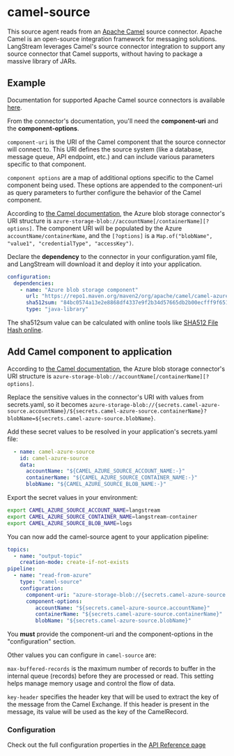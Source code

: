 # camel-source

This source agent reads from an [Apache Camel](https://camel.apache.org) source connector.
Apache Camel is an open-source integration framework for messaging solutions.
LangStream leverages Camel's source connector integration to support any source connector that Camel supports, without having to package a massive library of JARs.

## Example

Documentation for supported Apache Camel source connectors is available [here](https://camel.apache.org/components/4.0.x/).

From the connector's documentation, you'll need the **component-uri** and the **component-options**.

`component-uri` is the URI of the Camel component that the source connector will connect to. This URI defines the source system (like a database, message queue, API endpoint, etc.) and can include various parameters specific to that component.

`component options` are a map of additional options specific to the Camel component being used. These options are appended to the component-uri as query parameters to further configure the behavior of the Camel component.

According to [the Camel documentation](https://camel.apache.org/components/4.0.x/azure-storage-blob-component.html), the Azure blob storage connector's URI structure is `azure-storage-blob://accountName[/containerName][?options]`. The component URI will be populated by the Azure `accountName/containerName`, and the `[?options]` is a `Map.of("blobName", "value1", "credentialType", "accessKey")`.

Declare the **dependency** to the connector in your configuration.yaml file, and LangStream will download it and deploy it into your application.
```yaml
configuration:
  dependencies:
    - name: "Azure blob storage component"
      url: "https://repo1.maven.org/maven2/org/apache/camel/camel-azure-storage-blob/4.1.0/"
      sha512sum: "84bc0574a13e2e8868df4337e9f2b34d57665db2b00ecfff9f651100e6c4e2b5c6c8335e793b292f32ca1c234f87ec9e586f8c06ec15373a880d4a4e75d42c1e"
      type: "java-library"
```

The sha512sum value can be calculated with online tools like [SHA512 File Hash online](https://emn178.github.io/online-tools/sha512_file_hash.html).

## Add Camel component to application
According to [the Camel documentation](https://camel.apache.org/components/4.0.x/azure-storage-blob-component.html), the Azure blob storage connector's URI structure is `azure-storage-blob://accountName[/containerName][?options]`.

Replace the sensitive values in the connector's URI with values from secrets.yaml, so it becomes `azure-storage-blob://{secrets.camel-azure-source.accountName}/${secrets.camel-azure-source.containerName}?blobName=${secrets.camel-azure-source.blobName}`.

Add these secret values to be resolved in your application's secrets.yaml file:
```yaml
  - name: camel-azure-source
    id: camel-azure-source
    data:
      accountName: "${CAMEL_AZURE_SOURCE_ACCOUNT_NAME:-}"
      containerName: "${CAMEL_AZURE_SOURCE_CONTAINER_NAME:-}"
      blobName: "${CAMEL_AZURE_SOURCE_BLOB_NAME:-}"
```

Export the secret values in your environment:
```bash
export CAMEL_AZURE_SOURCE_ACCOUNT_NAME=langstream
export CAMEL_AZURE_SOURCE_CONTAINER_NAME=langstream-container
export CAMEL_AZURE_SOURCE_BLOB_NAME=logs
```

You can now add the camel-source agent to your application pipeline:
```yaml
topics:
  - name: "output-topic"
    creation-mode: create-if-not-exists
pipeline:
  - name: "read-from-azure"
    type: "camel-source"
    configuration:
      component-uri: "azure-storage-blob://{secrets.camel-azure-source.accountName}/${secrets.camel-azure-source.containerName}?blobName=${secrets.camel-azure-source.blobName}"
      component-options:
         accountName: "${secrets.camel-azure-source.accountName}"
         containerName: "${secrets.camel-azure-source.containerName}"
         blobName: "${secrets.camel-azure-source.blobName}"
```

You **must** provide the component-uri and the component-options in the "configuration" section.

Other values you can configure in `camel-source` are:

`max-buffered-records` is the maximum number of records to buffer in the internal queue (records) before they are processed or read. This setting helps manage memory usage and control the flow of data.

`key-header` specifies the header key that will be used to extract the key of the message from the Camel Exchange. If this header is present in the message, its value will be used as the key of the CamelRecord.

### Configuration

Check out the full configuration properties in the [API Reference page](../../building-applications/api-reference/agents.md#apache-camel-source-camel-source-)

